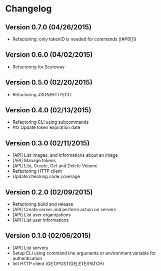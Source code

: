 Changelog
===========

Version 0.7.0 (04/26/2015)
-------------------------------

- Refactoring: only tokenID is needed for commands ([#P8][])

Version 0.6.0 (04/02/2015)
--------------------------------

- Refactoring for Scaleway

Version 0.5.0 (02/20/2015)
--------------------------------

- Refactoring JSON/HTTP/CLI

Version 0.4.0 (02/13/2015)
--------------------------------

- Refactoring CLI using subcommands
- ``FIX`` Update token expiration date

Version 0.3.0 (02/11/2015)
---------------------------------

- [API] List images, and informations about an image
- [API] Manage tokens
- [API] List, Create, Get and Delete Volume
- Refactoring HTTP client
- Update checking code coverage

Version 0.2.0 (02/09/2015)
--------------------------------

- Refactoring build and release
- [API] Create server and perform action on servers
- [API] List user organizations
- [API] List user informations

Version 0.1.0 (02/06/2015)
--------------------------------

- [API] List servers
- Setup CLI using command line arguments or environment variable
  for authentication
- Init HTTP client (GET/POST/DELETE/PATCH)



[P8]: https://github.com/nlamirault/go-scaleway/pull/8
